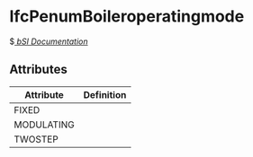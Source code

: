 IfcPenumBoileroperatingmode
===========================
$[ _bSI
Documentation_](https://standards.buildingsmart.org/IFC/DEV/IFC4_2/FINAL/HTML/schema//pset/penum_boileroperatingmode.htm)


Attributes
----------
| Attribute   | Definition   |
|-------------|--------------|
| FIXED       |              |
| MODULATING  |              |
| TWOSTEP     |              |
